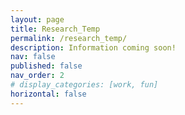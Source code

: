 ```yaml
---
layout: page
title: Research_Temp
permalink: /research_temp/
description: Information coming soon!
nav: false
published: false
nav_order: 2
# display_categories: [work, fun]
horizontal: false
---
```


